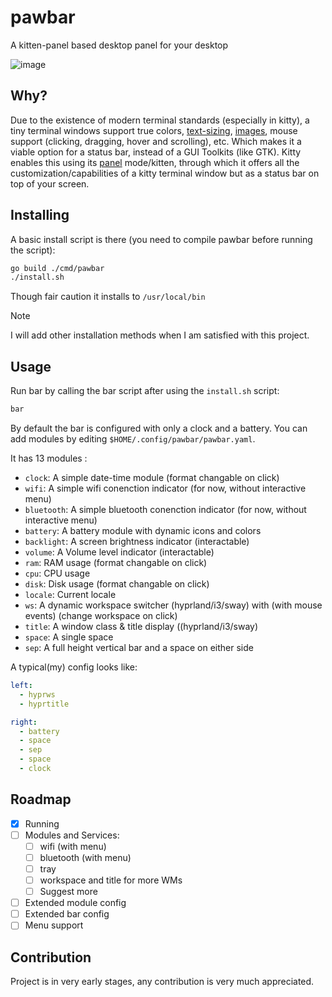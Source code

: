 # pawbar
A kitten-panel based desktop panel for your desktop

![image](https://github.com/user-attachments/assets/b8cdfd44-ca66-45df-a8eb-d8142d0e4ffb)

## Why?
Due to the existence of modern terminal standards (especially in kitty), a tiny terminal windows support true colors, [text-sizing](https://sw.kovidgoyal.net/kitty/text-sizing-protocol/), [images](https://sw.kovidgoyal.net/kitty/graphics-protocol/), mouse support (clicking, dragging, hover and scrolling), etc. Which makes it a viable option for a status bar, instead of a GUI Toolkits (like GTK). Kitty enables this using its [panel](https://sw.kovidgoyal.net/kitty/kittens/panel/) mode/kitten, through which it offers all the customization/capabilities of a kitty terminal window but as a status bar on top of your screen. 


## Installing
A basic install script is there (you need to compile pawbar before running the script): 
```sh
go build ./cmd/pawbar
./install.sh
```
Though fair caution it installs to `/usr/local/bin`

> [!NOTE]
> I will add other installation methods when I am satisfied with this project.
## Usage
Run bar by calling the bar script after using the `install.sh` script:
```sh
bar
```


By default the bar is configured with only a clock and a battery. You can add modules by editing `$HOME/.config/pawbar/pawbar.yaml`.

It has 13 modules :
 - `clock`: A simple date-time module (format changable on click)
 - `wifi`: A simple wifi conenction indicator (for now, without interactive menu)
 - `bluetooth`: A simple bluetooth conenction indicator (for now, without interactive menu)
 - `battery`: A battery module with dynamic icons and colors
 - `backlight`: A screen brightness indicator (interactable)
 - `volume`: A Volume level indicator (interactable)
 - `ram`: RAM usage (format changable on click)
 - `cpu`: CPU usage
 - `disk`: Disk usage (format changable on click)
 - `locale`: Current locale
 - `ws`: A dynamic workspace switcher (hyprland/i3/sway) with (with mouse events) (change workspace on click)
 - `title`: A window class & title display ((hyprland/i3/sway)
 - `space`: A single space
 - `sep`: A full height vertical bar and a space on either side

A typical(my) config looks like:
```yaml
left:
  - hyprws
  - hyprtitle

right:
  - battery
  - space
  - sep
  - space
  - clock
```

## Roadmap
 - [x] Running
 - [ ] Modules and Services:
     - [ ] wifi (with menu)
     - [ ] bluetooth (with menu)
     - [ ] tray
     - [ ] workspace and title for more WMs
     - [ ] Suggest more
 - [ ] Extended module config
 - [ ] Extended bar config
 - [ ] Menu support

## Contribution
Project is in very early stages, any contribution is very much appreciated. 

